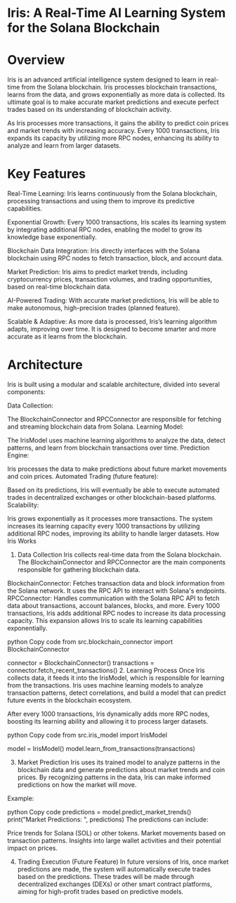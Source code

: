 # Iris: A Real-Time AI Learning System for the Solana Blockchain #


# Overview #
Iris is an advanced artificial intelligence system designed to learn in real-time from the Solana blockchain. Iris processes blockchain transactions, learns from the data, and grows exponentially as more data is collected. Its ultimate goal is to make accurate market predictions and execute perfect trades based on its understanding of blockchain activity.

As Iris processes more transactions, it gains the ability to predict coin prices and market trends with increasing accuracy. Every 1000 transactions, Iris expands its capacity by utilizing more RPC nodes, enhancing its ability to analyze and learn from larger datasets.

# Key Features #

Real-Time Learning: Iris learns continuously from the Solana blockchain, processing transactions and using them to improve its predictive capabilities.

Exponential Growth: Every 1000 transactions, Iris scales its learning system by integrating additional RPC nodes, enabling the model to grow its knowledge base exponentially.

Blockchain Data Integration: Iris directly interfaces with the Solana blockchain using RPC nodes to fetch transaction, block, and account data.

Market Prediction: Iris aims to predict market trends, including cryptocurrency prices, transaction volumes, and trading opportunities, based on real-time blockchain data.

AI-Powered Trading: With accurate market predictions, Iris will be able to make autonomous, high-precision trades (planned feature).

Scalable & Adaptive: As more data is processed, Iris’s learning algorithm adapts, improving over time. It is designed to become smarter and more accurate as it learns from the blockchain.

# Architecture #
Iris is built using a modular and scalable architecture, divided into several components:

Data Collection:

The BlockchainConnector and RPCConnector are responsible for fetching and streaming blockchain data from Solana.
Learning Model:

The IrisModel uses machine learning algorithms to analyze the data, detect patterns, and learn from blockchain transactions over time.
Prediction Engine:

Iris processes the data to make predictions about future market movements and coin prices.
Automated Trading (future feature):

Based on its predictions, Iris will eventually be able to execute automated trades in decentralized exchanges or other blockchain-based platforms.
Scalability:

Iris grows exponentially as it processes more transactions. The system increases its learning capacity every 1000 transactions by utilizing additional RPC nodes, improving its ability to handle larger datasets.
How Iris Works

1. Data Collection
Iris collects real-time data from the Solana blockchain. The BlockchainConnector and RPCConnector are the main components responsible for gathering blockchain data.

BlockchainConnector: Fetches transaction data and block information from the Solana network. It uses the RPC API to interact with Solana's endpoints.
RPCConnector: Handles communication with the Solana RPC API to fetch data about transactions, account balances, blocks, and more.
Every 1000 transactions, Iris adds additional RPC nodes to increase its data processing capacity. This expansion allows Iris to scale its learning capabilities exponentially.

python
Copy code
from src.blockchain_connector import BlockchainConnector

connector = BlockchainConnector()
transactions = connector.fetch_recent_transactions()
2. Learning Process
Once Iris collects data, it feeds it into the IrisModel, which is responsible for learning from the transactions. Iris uses machine learning models to analyze transaction patterns, detect correlations, and build a model that can predict future events in the blockchain ecosystem.

After every 1000 transactions, Iris dynamically adds more RPC nodes, boosting its learning ability and allowing it to process larger datasets.

python
Copy code
from src.iris_model import IrisModel

model = IrisModel()
model.learn_from_transactions(transactions)

3. Market Prediction
Iris uses its trained model to analyze patterns in the blockchain data and generate predictions about market trends and coin prices. By recognizing patterns in the data, Iris can make informed predictions on how the market will move.

Example:

python
Copy code
predictions = model.predict_market_trends()
print("Market Predictions: ", predictions)
The predictions can include:

Price trends for Solana (SOL) or other tokens.
Market movements based on transaction patterns.
Insights into large wallet activities and their potential impact on prices.

4. Trading Execution (Future Feature)
In future versions of Iris, once market predictions are made, the system will automatically execute trades based on the predictions. These trades will be made through decentralized exchanges (DEXs) or other smart contract platforms, aiming for high-profit trades based on predictive models.
